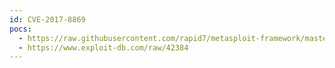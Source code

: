 ```yaml
---
id: CVE-2017-8869
pocs:
  - https://raw.githubusercontent.com/rapid7/metasploit-framework/master/modules/exploits/windows/fileformat/mediacoder_m3u.rb
  - https://www.exploit-db.com/raw/42384
---
```

